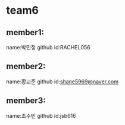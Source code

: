 # team6
## member1:
name:박민정
github id:RACHEL056

## member2:
name:황교준
github id:shane5969@naver.com

## member3:
name:조수빈
github id:jsb616
